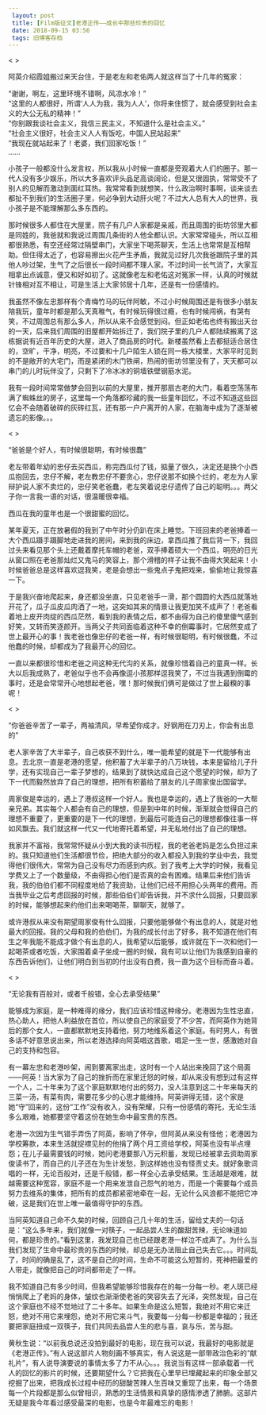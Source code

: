 ```yaml
---
 layout: post
 title: [Film版征文]老港正传——成长中那些珍贵的回忆
 date: 2018-09-15 03:56
 tags: 旧博客存档
---
```

< >

阿英介绍霞姐搬过来天台住，于是老左和老佑两人就这样当了十几年的冤家：

“谢谢，啊左，这里环境不错啊，风凉水冷！”  
“这里的人都很好，所谓‘人人为我，我为人人’，你将来住惯了，就会感受到社会主义的大公无私的精神！”  
“你别跟我谈社会主义，我信三民主义，不知道什么是社会主义。”  
“社会主义很好，社会主义人人有饭吃，中国人民站起来”  
“我现在就站起来了！老婆，我们回家吃饭！”  
  ……

小孩子一般都没什么发言权，所以我从小时候一直都是旁观着大人们的圈子。那一代人没有多少娱乐，所以大多喜欢评头品足高谈阔论，但是又很固执，常常受不了别人的见解而激动到面红耳热。我常常看到就想笑，什么政治啊时事啊，谈来谈去都扯不到我们的生活圈子里，何必争到大动肝火呢？不过大人总有大人的世界，我小孩子是不能理解那么多东西的。

那时候很多人都住在大屋里，院子有几户人家都是亲戚，而且周围的街坊邻里大都是同姓的，我爸就和我说过周围几条街的人他全都认识。大家常常碰头，所以互相都很熟悉，有空还经常过隔壁串门，大家坐下喝茶聊天，生活上也常常是互相帮助。但住得太近了，也容易擦出火花产生矛盾，我就见过好几次我爸跟院子里的其他人吵过架，生气了之后很长一段时间都不理人家。不过时间一长气消了，大家互相拿出点诚意，便又和好如初了。这就像老左和老佑这对冤家一样，认真的时候就针锋相对互不相让，可是生活上大家邻居十几年，还是有一份感情的。

我虽然不像左忠那样有个青梅竹马的玩伴阿敏，不过小时候周围还是有很多小朋友陪我玩，童年时都是那么天真稚气，有时候玩得很过瘾，也有时候闯祸，有哭有笑，不过周围总有那么多人，所以从来不会感觉到闷。但正如老佑也终有搬出天台的一天，后来我们周围的旧屋都开始拆迁了，我们院子里的几户人都陆续搬离了这栋据说有近百年历史的大屋，进入了商品房的时代。新楼虽然看上去都挺适合居住的，空旷，干净，明亮，不过要和十几户陌生人锁在同一栋大楼里，大家平时见到的不是敞开的大宅门，而是紧闭的木门铁闸，热闹的街坊邻里没有了，天天都可以串门的儿时玩伴没了，只剩下了冷冰冰的铜墙铁壁钢筋水泥。

我有一段时间常常做梦会回到以前的大屋里，推开那扇古老的大门，看着空荡荡布满了蜘蛛丝的房子，这里每一个角落都珍藏的我一些童年回忆，不过不知道这些回忆会不会随着破碎的灰砖红瓦，还有那一户户离开的人家，在脑海中成为了逐渐被遗忘的影像。。。

< >

“爸爸是个好人，有时候很聪明，有时候很蠢”

老左带着年幼的忠仔去买西瓜，称完西瓜付了钱，掂量了很久，决定还是换个小西瓜抱回去，忠仔不解，老左教忠仔不要贪心，忠仔说那不如换个烂的，老左为人家辩护说人家不卖烂的，忠仔笑老爸蠢，老左笑着说忠仔遗传了自己的聪明。。。两父子你一言我一语的对话，很温暖很幸福。

西瓜在我的童年也是一个很甜蜜的回忆。

某年夏天，正在放暑假的我到了中午时分仍趴在床上睡觉。下班回来的老爸捧着一大个西瓜蹑手蹑脚地走进我的房间，来到我的床边，拿西瓜推了我后背一下，我回过头来看见那个头上还戴着摩托车帽的老爸，双手捧着硕大一个西瓜，明亮的日光从窗口照在老爸那灿烂又鬼马的笑容上，那个滑稽的样子让我不由得大笑起来！小时候爸爸总是这样喜欢逗我笑，老是会想出一些鬼点子鬼把戏来，偷偷地让我惊喜一下。

于是我兴奋地爬起来，身还都没坐直，只见老爸手一滑，那个圆圆的大西瓜就落地开花了，瓜子瓜皮瓜肉洒了一地，这突如其来的情景让我更加笑不成声了！老爸看着地上皮开肉绽的西瓜茫然，看到我的表情之后，都不由得为自己的傻里傻气感到好笑，又转而笑逐颜开。当两父子共同面临着这种不幸的倒霉事时，它居然变成了世上最开心的事！我老爸也像忠仔的老爸一样，有时候很聪明，有时候很蠢，不过他蠢的时候，却都成为了我最开心的回忆。

一直以来都很珍惜和老爸之间这种无代沟的关系，就像珍惜着自己的童真一样。长大以后我成熟了，老爸似乎也不会再像逗小孩那样逗我笑了，不过当我遇到倒霉的事时，还是会常常开心地想起老爸，嘿！那时候我们俩可是做过了世上最糗的事呢！

< >

“你爸爸辛苦了一辈子，两袖清风，早希望你成才。好钢用在刀刃上，你会有出息的”

老人家辛苦了大半辈子，自己收获不到什么，唯一能希望的就是下一代能够有出息。去北京一直是老港的愿望，他积蓄了大半辈子的八万块钱，本来是留给儿子升学，还有实现自己一辈子梦想的，结果到了就快达成自己这个愿望的时候，却为了下一代而毅然放弃了自己的理想，把所有积蓄给了朋友的儿子周家俊出国留学。

周家俊是幸运的，遇上了港叔这样一个好人。我也是幸运的，遇上了我爸的一大帮亲兄弟。其实每个人都会有自己的理想，但是到中年的时候，渐渐就会觉得自己的理想不重要了，更重要的是下一代的理想，到最后可能连自己的理想都像往事一样如风飘去。我们就这样一代又一代地寄托着希望，并无私地付出了自己的理想。

我家并不富裕，我常常怀疑从小到大我的读书历程，我的老爸老妈是怎么负担过来的。我只知道他们生活都很节俭，把绝大部分的收入都投入到我的学业中去，我觉得他们很伟大，常常为自己没有尽力而感到内疚。到了我考上大学的时候，我看见学费又上了一个数量级，不由得担心他们是否真的会有困难。结果后来他们告诉我，我的伯伯们都不同程度地给了我资助，让他们已经不用担心头两年的费用。而当我毕业之后考虑回报的时候，那些伯伯们却告诉我，并不求什么回报，只要回家的时候，能够想起来约他们出来喝喝茶，聊聊天，就够了。

或许港叔从来没有期望周家俊有什么回报，只要他能够做个有出息的人，就是对他最大的回报。我的父母和我的伯伯们，为我的成长付出了好多，我不知道在他们有生之年我能不能成才做个有出息的人，我希望以后能够，或许就在下一次和他们一起喝茶或者吃饭，大家围着桌子坐成一圈的时候，我有可以让他们为我感到自豪的东西告诉他们，让他们明白到当初的付出没有白费，我一直为这个目标而奋斗着。

< >

“无论我有百般对，或者千般错，全心去承受结果”

能够成为家庭，是一种难得的缘分，我们应该珍惜这种缘分。老港因为生性忠直，热心助人，把他人利益放在首位，所以使自己的家庭受了不少苦，而阿英作为她背后的那个女人，一直都默默地支持着他，努力地维系着这个家庭。有时男人，有很多话不好意思说出来，所以老港选择向阿英唱这首歌，唱足一生一世，感激她对自己的支持和包容。

有一幕左忠和老港吵架，闹到要离家出走，这时有一个人站出来挽回了这个局面——阿英！当大家为了自己的挫折而在家里迁怒的时候，却从来没有想到过有这样一个人，二十年来为了这个家庭默默地付出的努力，没人注意到这二十年来每天的三菜一汤，有菜有肉，需要花多少的心思才能维持。阿英讲得无错，这个家是她“守”回来的，这份“工作”没有收入，没有荣耀，只有一份感情的寄托，无论生活多么艰难，她都要坚守着这份在她生命中最宝贵的东西。

老港一次因为生气错手弄伤了阿英，影响了怀孕，但阿英从来没有怪他；老港因为学校筹款，本来生活就捉襟见肘的他捐了两个月工资给学校，阿英也没有半点埋怨；在儿子最需要钱的时候，她问老港要那八万元积蓄，发现已经被拿去资助周家俊读书了，而自己的儿子还在为生计发愁，到这样她也没有怪责丈夫。就好象歌词唱的一样，无论百般对，还是千般错，都一样全心去承受结果。生活越是艰难，就越需要这种宽容，家庭不是一个用来发泄自己怨气的地方，而是一个需要每个成员努力去维系的集体，把所有的成员都紧密地牵在一起，无论什么风浪都不能把它冲破，这是我们在世上唯一最值得守护的东西。

当阿英知道自己命不久矣的时候，回顾自己几十年的生活，留给丈夫的一句话是：“这么多年来，我们就像一对筷子，一起品尝人生的酸甜苦辣，无论味道如何，都是珍贵的。”看到这里，我发现自己也已经跟老港一样泣不成声了。为什么当我们发现了生命中最珍贵的东西的时候，却总是无办法阻止自己失去它。。。时间乱了，时间的确是乱了，这不是自己的时间，生命不可能这么短暂的，死神把最爱的人带走，就像把自己的时间都带走了一样。

我不知道自己有多少时间，但我希望能够珍惜我存在的每一分每一秒。老人斑已经悄悄爬上了老妈的身体，皱纹也渐渐使老爸的笑容失去了光泽，突然发现，自己在这个家庭也不经不觉地过了二十多年。如果生命是这么短暂，我绝对不用它来迁怒，绝对不用它来埋怨，绝对不用它来斗气，我要每一分每一秒都是幸福的；我还要把家庭扭成一双筷子，我们共同去品尝人生的悲与喜，哀与乐，苦与甜。

黄秋生说：“以前我总说还没拍到最好的电影，现在我可以说，我最好的电影就是《老港正传》。”有人说这部片人物刻画不够真实，有人说这是一部带政治色彩的“献礼片”，有人说导演要说的事情太多了力不从心。。。我说当有这样一部承载着一代人的回忆的影片的时候，还要期望什么？它把我在心里早已埋藏起来的印象全部又挖掘了出来，把我成长过程中经历的甜酸苦辣人生百味又重现了出来，每一个场景每一个片段都是那么似曾相识，熟悉的生活情景和真挚的感情渗透了肺腑。这部片无疑是我今年看过感受最深的电影，也是今年最难忘的电影！

